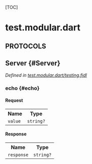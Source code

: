 [TOC]

# test.modular.dart


## **PROTOCOLS**

## Server {#Server}
*Defined in [test.modular.dart/testing.fidl](https://fuchsia.googlesource.com/fuchsia/+/master/topaz/public/dart/fuchsia_modular_testing/test_support/fidl/testing.fidl#8)*


### echo {#echo}


#### Request
<table>
    <tr><th>Name</th><th>Type</th></tr>
    <tr>
            <td><code>value</code></td>
            <td>
                <code>string?</code>
            </td>
        </tr></table>


#### Response
<table>
    <tr><th>Name</th><th>Type</th></tr>
    <tr>
            <td><code>response</code></td>
            <td>
                <code>string?</code>
            </td>
        </tr></table>















